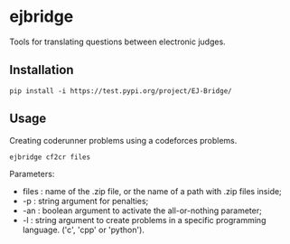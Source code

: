 # ejbridge

Tools for translating questions between electronic judges.

## Installation

```
pip install -i https://test.pypi.org/project/EJ-Bridge/
```

## Usage

Creating coderunner problems using a codeforces problems.
```
ejbridge cf2cr files
```
Parameters:

* files : name of the .zip file, or the name of a path with .zip files inside;
* -p : string argument for penalties;
* -an : boolean argument to activate the all-or-nothing parameter;
* -l : string argument to create problems in a specific programming language. ('c', 'cpp' or 'python').